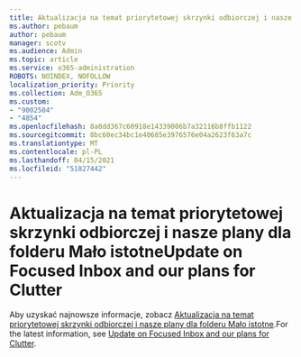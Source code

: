 ```yaml
---
title: Aktualizacja na temat priorytetowej skrzynki odbiorczej i nasze plany dla folderu Mało istotne
ms.author: pebaum
author: pebaum
manager: scotv
ms.audience: Admin
ms.topic: article
ms.service: o365-administration
ROBOTS: NOINDEX, NOFOLLOW
localization_priority: Priority
ms.collection: Adm_O365
ms.custom:
- "9002504"
- "4854"
ms.openlocfilehash: 8a8dd367c60918e14339006b7a32116b8ffb1122
ms.sourcegitcommit: 8bc60ec34bc1e40685e3976576e04a2623f63a7c
ms.translationtype: MT
ms.contentlocale: pl-PL
ms.lasthandoff: 04/15/2021
ms.locfileid: "51827442"
---
```

# <a name="update-on-focused-inbox-and-our-plans-for-clutter"></a><span data-ttu-id="b51da-102">Aktualizacja na temat priorytetowej skrzynki odbiorczej i nasze plany dla folderu Mało istotne</span><span class="sxs-lookup"><span data-stu-id="b51da-102">Update on Focused Inbox and our plans for Clutter</span></span>

<span data-ttu-id="b51da-103">Aby uzyskać najnowsze informacje, zobacz [Aktualizacja na temat priorytetowej skrzynki odbiorczej i nasze plany dla folderu Mało istotne](https://techcommunity.microsoft.com/t5/outlook-blog/update-on-focused-inbox-and-our-plans-for-clutter/ba-p/136448).</span><span class="sxs-lookup"><span data-stu-id="b51da-103">For the latest information, see [Update on Focused Inbox and our plans for Clutter](https://techcommunity.microsoft.com/t5/outlook-blog/update-on-focused-inbox-and-our-plans-for-clutter/ba-p/136448).</span></span>
